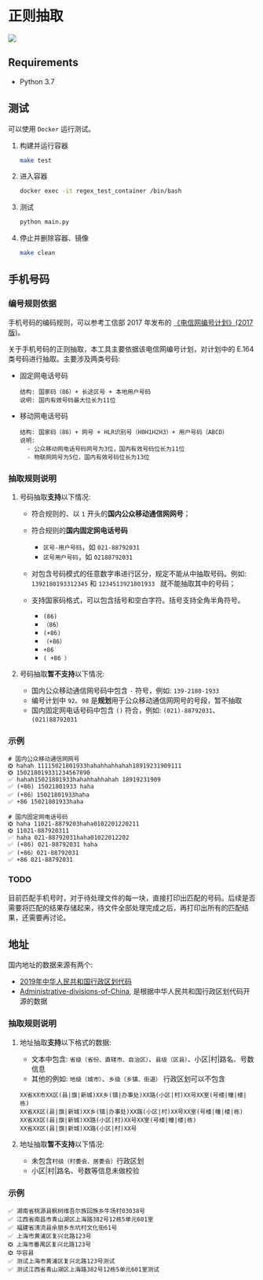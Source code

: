 # 正则抽取

![](https://img.shields.io/badge/python-3.7+-brightgreen)

## Requirements

- Python 3.7

## 测试

可以使用 `Docker` 运行测试。

1. 构建并运行容器

    ```bash
    make test
    ```

2. 进入容器

    ```bash
    docker exec -it regex_test_container /bin/bash
    ```
   
3. 测试

    ```bash
    python main.py
    ```
   
4. 停止并删除容器、镜像

    ```bash
    make clean
    ```

## 手机号码

### 编号规则依据

手机号码的编码规则，可以参考工信部 2017 年发布的 [《电信网编号计划》(2017 版)](http://miinac.gov.cn/components/Notice.action?doType=view&id=150951611150008830915)。

关于手机号码的正则抽取，本工具主要依据该电信网编号计划，对计划中的 E.164 类号码进行抽取。主要涉及两类号码:

- 固定网电话号码

    ```text
    结构: 国家码（86）+ 长途区号 + 本地用户号码
    说明: 国内有效号码最大位长为11位
    ```

- 移动网电话号码

    ```text
    结构: 国家码（86）+ 网号 + HLR识别号（H0H1H2H3）+ 用户号码（ABCD）
    说明: 
      - 公众移动网电话号码网号为3位，国内有效号码位长为11位
      - 物联网网号为5位，国内有效号码位长为13位
    ```

### 抽取规则说明

1. 号码抽取**支持**以下情况:

    - 符合规则的、以 `1` 开头的**国内公众移动通信网网号**；
    - 符合规则的**国内固定网电话号码**
    
        - `区号-用户号码`，如 `021-88792031`
        - `区号用户号码`，如 `02188792031`
        
    - 对包含号码模式的任意数字串进行区分，规定不能从中抽取号码。例如: `1392180193312345` 和 `1234513921801933
    ` 就不能抽取其中的号码；
    - 支持国家码格式，可以包含括号和空白字符。括号支持全角半角符号。
        
        - `(86)`
        - `（86）`
        - `(+86)`
        - `（+86）`
        - `+86`
        - `( +86 ）`

2. 号码抽取**暂不支持**以下情况:

    - 国内公众移动通信网号码中包含 `-` 符号，例如: `139-2180-1933`
    - 编号计划中 `92`、`98` 是**规划**用于公众移动通信网网号的号段，暂不抽取
    - 国内固定网电话号码中包含 `()` 符合，例如: `(021)-88792031`、`(021)88792031`

### 示例

```text
# 国内公众移动通信网网号
❎ hahah 11115021801933hahahhahhahah18919231909111
❎ 150218019331234567890
✅ hahah15021801933hahahhahhahah 18919231909
✅ (+86) 15021801933 haha
✅ (+86）15021801933haha
✅ +86 15021801933haha

# 国内固定网电话号码
❎ haha 11021-8879203haha0102201220211
❎ 11021-887920311
✅ haha 021-88792031haha01022012202
✅ (+86) 021-88792031 haha
✅ (+86）021-88792031
✅ +86 021-88792031
```

### TODO

目前匹配手机号时，对于待处理文件的每一块，直接打印出匹配的号码。后续是否需要将匹配的结果存储起来，待文件全部处理完成之后，再打印出所有的匹配结果，还需要再讨论。


## 地址

国内地址的数据来源有两个:

- [2019年中华人民共和国行政区划代码](http://www.mca.gov.cn/article/sj/xzqh/2019/)
- [Administrative-divisions-of-China](https://github.com/modood/Administrative-divisions-of-China), 是根据中华人民共和国行政区划代码开源的数据

### 抽取规则说明

1. 地址抽取**支持**以下格式的数据:

    - 文本中包含: `省级（省份、直辖市、自治区）`、`县级（区县）`、小区|村|路名、号数信息
    - 其他的例如: `地级（城市）`、`乡级（乡镇、街道）` 行政区划可以不包含

    ```text
    XX省XX市XX区(县|旗|新城)XX乡(镇|办事处)XX路(小区|村)XX号XX室(号楼|幢|楼|栋)
    XX省XX区(县|旗|新城)XX乡(镇|办事处)XX路(小区|村)XX号XX室(号楼|幢|楼|栋)
    XX省XX区(县|旗|新城)XX路(小区|村)XX号XX室(号楼|幢|楼|栋)
    XX省XX区(县|旗|新城)XX路(小区|村)XX号
    ```

2. 地址抽取**暂不支持**以下情况:

    - 未包含`村级（村委会、居委会）`行政区划
    - 小区|村|路名、号数等信息未做校验
    
### 示例

```text
✅ 湖南省桃源县枫树维吾尔族回族乡牛场村03038号
✅ 江西省南昌市青山湖区上海路382号12栋5单元601室
✅ 福建省清流县余朋乡东坑村文化街61号
✅ 上海市黄浦区复兴北路123号
❎ 上海市番禺区复兴北路123号
❎ 华容县
✅ 测试上海市黄浦区复兴北路123号测试
✅ 测试江西省青山湖区上海路382号12栋5单元601室测试
```
